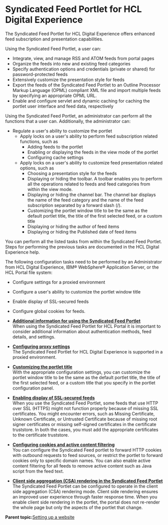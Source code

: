 # Syndicated Feed Portlet for HCL Digital Experience

The Syndicated Feed Portlet for HCL Digital Experience offers enhanced feed subscription and presentation capabilities.

Using the Syndicated Feed Portlet, a user can:

-   Integrate, view, and manage RSS and ATOM feeds from portal pages
-   Organize the feeds into new and existing feed categories
-   Specify authentication options and credentials \(private or shared\) for password-protected feeds
-   Extensively customize the presentation style for feeds
-   Export the feeds of the Syndicated Feed Portlet to an Outline Processor Markup Language \(OPML\) compliant XML file and import multiple feeds by specifying an appropriate OPML URL.
-   Enable and configure servlet and dynamic caching for caching the portlet user interface and feed data, respectively

Using the Syndicated Feed Portlet, an administrator can perform all the functions that a user can. Additionally, the administrator can:

-   Regulate a user's ability to customize the portlet
    -   Apply locks on a user's ability to perform feed subscription related functions, such as
        -   Adding feeds to the portlet
        -   Enabling or displaying the feeds in the view mode of the portlet
        -   Configuring cache settings
    -   Apply locks on a user's ability to customize feed presentation related options, such as
        -   Choosing a presentation style for the feeds
        -   Displaying or hiding the toolbar. A toolbar enables you to perform all the operations related to feeds and feed categories from within the view mode.
        -   Displaying or hiding the channel bar. The channel bar displays the name of the feed category and the name of the feed subscription separated by a forward slash \(/\).
        -   Customizing the portlet window title to be the same as the default portlet title, the title of the first selected feed, or a custom title
        -   Displaying or hiding the author of feed items
        -   Displaying or hiding the Published date of feed items

You can perform all the listed tasks from within the Syndicated Feed Portlet. Steps for performing the previous tasks are documented in the HCL Digital Experience help.

The following configuration tasks need to be performed by an Administrator from HCL Digital Experience, IBM® WebSphere® Application Server, or the HCL Portal file system:

-   Configure settings for a proxied environment
-   Configure a user's ability to customize the portlet window title
-   Enable display of SSL-secured feeds
-   Configure global cookies for feeds.

-   **[Additional information for using the Syndicated Feed Portlet ](../admin-system/ic_syndfeed_use.md)**  
When using the Syndicated Feed Portlet for HCL Portal it is important to consider additional information about authentication methods, feed details, and settings.
-   **[Configuring proxy settings ](../admin-system/ic_syndfeed_proxy.md)**  
The Syndicated Feed Portlet for HCL Digital Experience is supported in a proxied environment.
-   **[Customizing the portlet title ](../admin-system/ic_syndfeed_title.md)**  
With the appropriate configuration settings, you can customize the portlet window title to be the same as the default portlet title, the title of the first selected feed, or a custom title that you specify in the portlet configuration panel.
-   **[Enabling display of SSL-secured feeds ](../admin-system/ic_syndfeed_sslfeeds.md)**  
When you use the Syndicated Feed Portlet, some feeds that use HTTP over SSL \(HTTPS\) might not function properly because of missing SSL certificates. You might encounter errors, such as Missing Certificate, Unknown Certificate, or Untrusted Certificate because of missing root signer certificates or missing self-signed certificates in the certificate truststore. In both the cases, you must add the appropriate certificates to the certificate truststore.
-   **[Configuring cookies and active content filtering ](../admin-system/ic_syndfeed_cookie.md)**  
You can configure the Syndicated Feed portlet to forward HTTP cookies with outbound requests to feed sources, or restrict the portlet to forward cookies only to specific domain names. You can also enable active content filtering for all feeds to remove active content such as Java script from the feed text.
-   **[Client side aggregation \(CSA\) rendering in the Syndicated Feed Portlet ](../admin-system/ic_syndfeed_csr.md)**  
The Syndicated Feed Portlet can be configured to operate in the client side aggregation \(CSA\) rendering mode. Client side rendering ensures an improved user experience through faster response time. When you enable client side rendering in the portlet, the portal does not re-render the whole page but only the aspects of the portlet that change.

**Parent topic:**[Setting up a website ](../site/site_setup.md)

